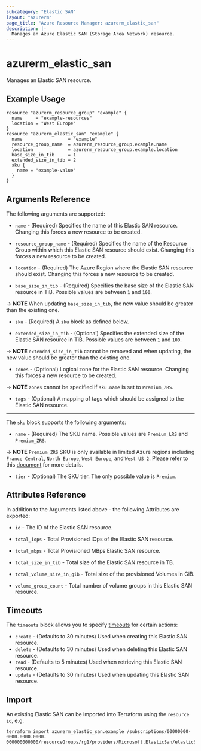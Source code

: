 ```yaml
---
subcategory: "Elastic SAN"
layout: "azurerm"
page_title: "Azure Resource Manager: azurerm_elastic_san"
description: |-
  Manages an Azure Elastic SAN (Storage Area Network) resource.
---
```


# azurerm_elastic_san

Manages an Elastic SAN resource.

## Example Usage

```hcl
resource "azurerm_resource_group" "example" {
  name     = "example-resources"
  location = "West Europe"
}
resource "azurerm_elastic_san" "example" {
  name                 = "example"
  resource_group_name  = azurerm_resource_group.example.name
  location             = azurerm_resource_group.example.location
  base_size_in_tib     = 1
  extended_size_in_tib = 2
  sku {
    name = "example-value"
  }
}
```

## Arguments Reference

The following arguments are supported:

* `name` - (Required) Specifies the name of this Elastic SAN resource. Changing this forces a new resource to be created.

* `resource_group_name` - (Required) Specifies the name of the Resource Group within which this Elastic SAN resource should exist. Changing this forces a new resource to be created.

* `location` - (Required) The Azure Region where the Elastic SAN resource should exist. Changing this forces a new resource to be created.

* `base_size_in_tib` - (Required) Specifies the base size of the Elastic SAN resource in TiB. Possible values are between `1` and `100`.

-> **NOTE** When updating `base_size_in_tib`, the new value should be greater than the existing one.

* `sku` - (Required) A `sku` block as defined below.

* `extended_size_in_tib` - (Optional) Specifies the extended size of the Elastic SAN resource in TiB. Possible values are between `1` and `100`.

-> **NOTE** `extended_size_in_tib` cannot be removed and when updating, the new value should be greater than the existing one.

* `zones` - (Optional) Logical zone for the Elastic SAN resource. Changing this forces a new resource to be created.

-> **NOTE** `zones` cannot be specified if `sku.name` is set to `Premium_ZRS`.

* `tags` - (Optional) A mapping of tags which should be assigned to the Elastic SAN resource.

---

The `sku` block supports the following arguments:

* `name` - (Required) The SKU name. Possible values are `Premium_LRS` and `Premium_ZRS`.

-> **NOTE** `Premium_ZRS` SKU is only available in limited Azure regions including `France Central`, `North Europe`, `West Europe`, and `West US 2`. Please refer to this [document](https://azure.microsoft.com/updates/regional-expansion-azure-elastic-san-public-preview-is-now-available-in-more-regions) for more details.

* `tier` - (Optional) The SKU tier. The only possible value is `Premium`.

## Attributes Reference

In addition to the Arguments listed above - the following Attributes are exported:

* `id` - The ID of the Elastic SAN resource.

* `total_iops` - Total Provisioned IOps of the Elastic SAN resource.

* `total_mbps` - Total Provisioned MBps Elastic SAN resource.

* `total_size_in_tib` - Total size of the Elastic SAN resource in TB.

* `total_volume_size_in_gib` - Total size of the provisioned Volumes in GiB.

* `volume_group_count` - Total number of volume groups in this Elastic SAN resource.

## Timeouts

The `timeouts` block allows you to specify [timeouts](https://www.terraform.io/docs/configuration/resources.html#timeouts) for certain actions:

* `create` - (Defaults to 30 minutes) Used when creating this Elastic SAN resource.
* `delete` - (Defaults to 30 minutes) Used when deleting this Elastic SAN resource.
* `read` - (Defaults to 5 minutes) Used when retrieving this Elastic SAN resource.
* `update` - (Defaults to 30 minutes) Used when updating this Elastic SAN resource.

## Import

An existing Elastic SAN can be imported into Terraform using the `resource id`, e.g.

```shell
terraform import azurerm_elastic_san.example /subscriptions/00000000-0000-0000-0000-000000000000/resourceGroups/rg1/providers/Microsoft.ElasticSan/elasticSans/esan1
```
